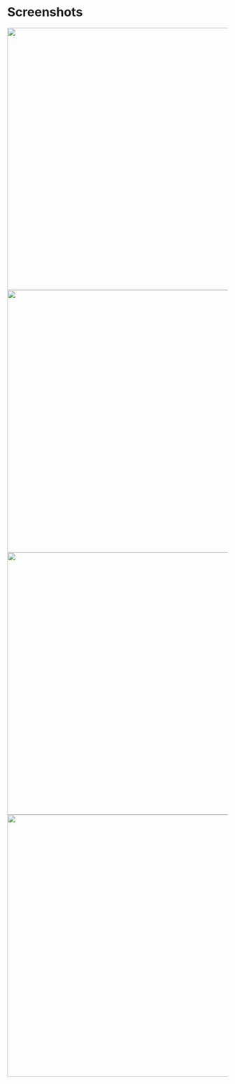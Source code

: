 <h1>Screenshots</h1>

<img src="https://user-images.githubusercontent.com/64019703/198883674-312b1ddb-9493-40df-8b89-1e1fdc70c13a.png" height="600" style="max-width: 100%;">

<img src="https://user-images.githubusercontent.com/64019703/198883671-d41cff7f-a807-4535-b61f-51fe6fd9fc0b.png" height="600" style="max-width: 100%;">


<img src="https://user-images.githubusercontent.com/64019703/198883680-f0b47e8b-adad-4bd8-a394-2ad0b776437f.png" height="600" style="max-width: 100%;">

<img src="https://user-images.githubusercontent.com/64019703/198883667-4c5e9690-8626-4cb0-9eab-011c08cbfbf1.png" height="600" style="max-width: 100%;">

